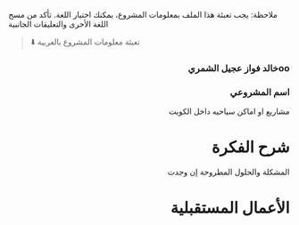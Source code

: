 
ملاحظة: يجب تعبئة هذا الملف بمعلومات المشروع، يمكنك اختيار اللغة. تأكد من مسح اللغة الأخرى والتعليقات الجانبية 
> ⬇️ تعبئة معلومات المشروع بالعربية  

<div dir="rtl">
  
### ooخالد فواز عجيل الشمري  


### اسم المشروعي
مشاريع او اماكن سياحيه داخل الكويت 

# شرح الفكرة
المشكلة والحلول المطروحة إن وجدت


# الأعمال المستقبلية


</div>

